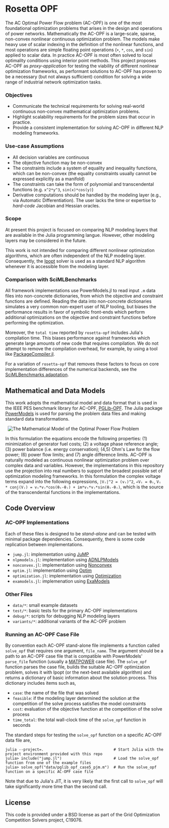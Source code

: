 # Rosetta OPF

The AC Optimal Power Flow problem (AC-OPF) is one of the most foundational optimization problems that arises in the design and operations of power networks.
Mathematically the AC-OPF is a large-scale, sparse, non-convex nonlinear continuous optimization problem. 
The models make heavy use of scalar indexing in the definition of the nonlinear functions, and most operations are simple floating point operations (`+`, `*`, `cos`, and `sin`) applied to scalar data.
In practice AC-OPF is most often solved to local optimality conditions using interior point methods.
This project proposes AC-OPF as _proxy-application_ for testing the viability of different nonlinear optimization frameworks, as performant solutions to AC-OPF has proven to be a necessary (but not always sufficient) condition for solving a wide range of industrial network optimization tasks.

### Objectives
- Communicate the technical requirements for solving real-world continuous non-convex mathematical optimization problems.
- Highlight scalability requirements for the problem sizes that occur in practice.
- Provide a consistent implementation for solving AC-OPF in different NLP modeling frameworks.

### Use-case Assumptions
- All decision variables are continuous
- The objective function may be non-convex
- The constraints include a system of equality and inequality functions, which can be non-convex (the equality constraints usually cannot be expressed explicitly as a manifold)
- The constraints can take the form of polynomial and transcendental functions (e.g. `x^2*y^3`, `sin(x)*cos(y)`)
- Derivative computations should be handled by the modeling layer (e.g., via Automatic Differentiation). The user lacks the time or expertise to _hard-code_ Jacobian and Hessian oracles.

### Scope
At present this project is focused on comparing NLP modeling layers that are available in the Julia programming langue.  However, other modeling layers may be considered in the future.

This work is not intended for comparing different nonlinear optimization algorithms, which are often independent of the NLP modeling layer. Consequently, the [Ipopt](https://github.com/jump-dev/Ipopt.jl) solver is used as a standard NLP algorithm whenever it is accessible from the modeling layer.

### Comparison with SciMLBenchmarks

All framework implementations use PowerModels.jl to read input `.m` data files into non-concrete dictionaries, from which the objective and constraint functions are defined.
Reading the data into non-concrete dictionaries simulates a very common non-expert user of NLP tooling, but biases the performance results in favor of symbolic front-ends which perform additional optimizations on the objective and constraint functions before performing the optimization.

Moreover, the `total time` reported by `rosetta-opf` includes Julia's compilation time.
This biases performance against frameworks which generate large amounts of new code that requires compilation.
We do not attempt to remove the compilation overhead, for example, by using a tool like [PackageCompiler.jl](https://github.com/JuliaLang/PackageCompiler.jl).

For a variation of `rosetta-opf` that removes these factors to focus on core implementation differences of the numerical backends, see the [SciMLBenchmarks adaptation](https://docs.sciml.ai/SciMLBenchmarksOutput/stable/OptimizationFrameworks/optimal_powerflow/).

## Mathematical and Data Models
This work adopts the mathematical model and data format that is used in the IEEE PES benchmark library for AC-OPF, [PGLib-OPF](https://github.com/power-grid-lib/pglib-opf). The Julia package [PowerModels](https://github.com/lanl-ansi/PowerModels.jl) is used for parsing the problem data files and making standard data transformations.

&nbsp;
![The Mathematical Model of the Optimal Power Flow Problem](MODEL.png?raw=true "AC Optimal Power Flow")
&nbsp;

In this formulation the equations encode the following properties: (1) minimization of generator fuel costs; (2) a voltage phase reference angle; (3) power balance (i.e. energy conservation); (4,5) Ohm's Law for the flow power; (6) power flow limits; and (7) angle difference limits.
AC-OPF is naturally modeled as continuous nonlinear optimization problem over complex data and variables. However, the implementations in this repository use the projection into real numbers to support the broadest possible set of optimization modeling frameworks.
In this formulation the complex voltage terms expand into the following expressions, `|Vᵢ|^2 = (vᵢ)^2`, `∠Vᵢ = θᵢ`, `Vᵢ * conj(Vⱼ) = vᵢ*vⱼ*cos(θᵢ-θⱼ) + im*vᵢ*vⱼ*sin(θᵢ-θⱼ)`, which is the source of the transcendental functions in the implementations.

## Code Overview

### AC-OPF Implementations
Each of these files is designed to be _stand-alone_ and can be tested with minimal package dependencies.
Consequently, there is some code replication between implementations.
- `jump.jl`: implementation using [JuMP](https://github.com/jump-dev/JuMP.jl)
- `nlpmodels.jl`: implementation using [ADNLPModels](https://github.com/JuliaSmoothOptimizers/ADNLPModels.jl)
- `nonconvex.jl`: implementation using [Nonconvex](https://github.com/JuliaNonconvex/Nonconvex.jl)
- `optim.jl`: implementation using [Optim](https://github.com/JuliaNLSolvers/Optim.jl)
- `optimization.jl`: implementation using [Optimization](https://github.com/SciML/Optimization.jl)
- `examodels.jl`: implemenation using [ExaModels](https://github.com/exanauts/ExaModels.jl)

### Other Files
- `data/*`: small example datasets
- `test/*`: basic tests for the primary AC-OPF implementations
- `debug/*`: scripts for debugging NLP modeling layers
- `variants/*`: additional variants of the AC-OPF problem

### Running an AC-OPF Case File

By convention each AC-OPF stand-alone file implements a function called `solve_opf` that requires one argument, `file_name`. The argument should be a path to an AC-OPF case file that is compatible with PowerModels' `parse_file` function (usually a [MATPOWER](https://matpower.org/) case file). The `solve_opf` function parses the case file, builds the suitable AC-OPF optimization problem, solves it with Ipopt (or the next-best available algorithm) and returns a dictionary of basic information about the solution process. This dictionary includes items such as,
- `case`: the name of the file that was solved
- `feasible`: if the modeling layer determined the solution at the competition of the solve process satisfies the model constraints 
- `cost`: evaluation of the objective function at the competition of the solve process
- `time_total`: the total wall-clock time of the `solve_opf` function in seconds

The standard steps for testing the `solve_opf` function on a specific AC-OPF data file are,
```
julia --project=.                               # Start Julia with the project environment provided with this repo
julia> include("jump.jl")                       # Load the solve_opf function from one of the example files
julia> solve_opf("data/pglib_opf_case5_pjm.m")  # Run the solve_opf function on a specific AC-OPF case file
```
Note that due to Julia's JIT, it is very likely that the first call to `solve_opf` will take significantly more time than the second call.


## License

This code is provided under a BSD license as part of the Grid Optimization Competition Solvers project, C19076.
